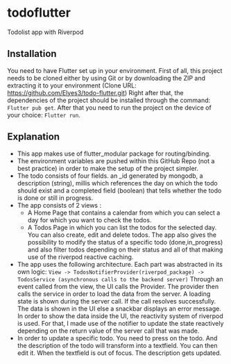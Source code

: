 # todoflutter

Todolist app with Riverpod

## Installation
You need to have Flutter set up in your environment.
First of all, this project needs to be cloned either by using Git or by downloading the ZIP and extracting it to your environment (Clone URL: https://github.com/Elyes3/todo-flutter.git)
Right after that, the dependencies of the project should be installed through the command:
```Flutter pub get```.
After that you need to run the project on the device of your choice:
```Flutter run```.
## Explanation

- This app makes use of flutter_modular package for routing/binding.
- The environment variables are pushed within this GitHub Repo (not a best practice) in order to make the setup of the project simpler.
- The todo consists of four fields. an _id generated by mongodb, a description (string), millis which references the day on which the todo should exist and a completed field (boolean) that tells whether the todo is done or still in progress.
- The app consists of 2 views :
    - A Home Page that contains a calendar from which you can select a day for which you want to check the todos.
    - A Todos Page in which you can list the todos for the selected day. You can also create, edit and delete todos. The app 
    also gives the possibility to modify the status of a specific todo (done,in_progress) and also filter todos depending on
    their status and all of that making use of the riverpod reactive caching.
- The app uses the following architecture. Each part was abstracted in its own logic:
    ```View -> TodosNotifierProvider(riverpod_package) -> TodosService (asynchronous calls to the backend server)```
    Through an event called from the view, the UI calls the Provider. The provider then calls the service in order to load the data from the server. A loading state is shown during the server call. If the call resolves successfully. The data is shown in the UI else a snackbar displays an error message. In order to show the data inside the UI, the reactivity system of riverpod is used. For that, I made use of the notifier to update the state reactively depending on the return value of the server call that was made.
-  In order to update a specific todo. You need to press on the todo. And the description of the todo will transform into a textfield. You can then edit it. When the textfield is out of focus. The description gets updated.
